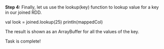 

**Step 4:** Finally, let us use the lookup(key) function to lookup value for a key in our joined RDD.


val look = joined.lookup(25)
println(mappedCol)
 

The result is shown as an ArrayBuffer for all the values of the key.

Task is complete!




